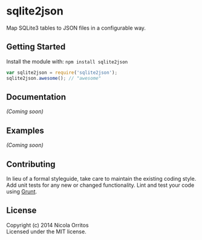 # sqlite2json

Map SQLite3 tables to JSON files in a configurable way.


## Getting Started

Install the module with: `npm install sqlite2json`

```js
var sqlite2json = require('sqlite2json');
sqlite2json.awesome(); // "awesome"
```




## Documentation

_(Coming soon)_


## Examples

_(Coming soon)_


## Contributing

In lieu of a formal styleguide, take care to maintain the existing coding style. Add unit tests for any new or changed functionality. Lint and test your code using [Grunt](http://gruntjs.com).


## License

Copyright (c) 2014 Nicola Orritos  
Licensed under the MIT license.
